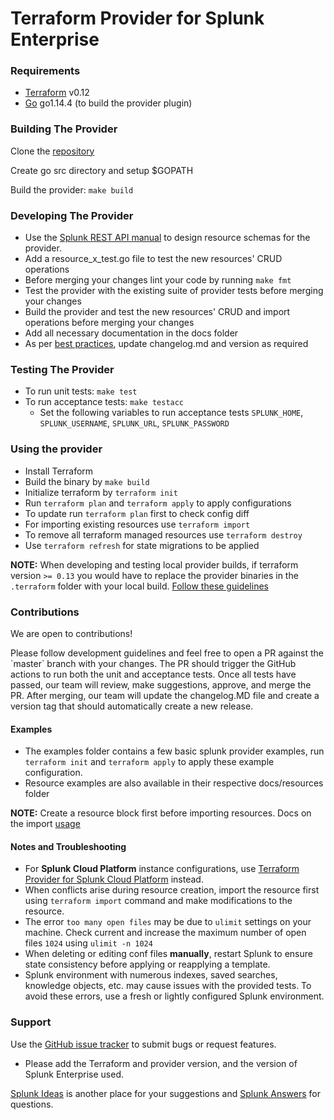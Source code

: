 # **Terraform Provider for Splunk Enterprise**


### Requirements

-	[Terraform](https://www.terraform.io/downloads.html) v0.12
-	[Go](https://golang.org/doc/install) go1.14.4 (to build the provider plugin)

### Building The Provider

Clone the [repository](https://github.com/splunk/terraform-provider-splunk/)

Create go src directory and setup $GOPATH

Build the provider: `make build`

### Developing The Provider
* Use the [Splunk REST API manual](https://docs.splunk.com/Documentation/Splunk/latest/RESTREF/RESTprolog) to design resource schemas for the provider.
* Add a resource_x_test.go file to test the new resources' CRUD operations
* Before merging your changes lint your code by running `make fmt`
* Test the provider with the existing suite of provider tests before merging your changes
* Build the provider and test the new resources' CRUD and import operations before merging your changes
* Add all necessary documentation in the docs folder
* As per [best practices](https://www.terraform.io/docs/extend/best-practices/versioning.html), update changelog.md and version as required

### Testing The Provider
* To run unit tests: `make test`
* To run acceptance tests: `make testacc`
  * Set the following variables to run acceptance tests `SPLUNK_HOME`, `SPLUNK_USERNAME`, `SPLUNK_URL`, `SPLUNK_PASSWORD`

### Using the provider

* Install Terraform
* Build the binary by `make build`
* Initialize terraform by `terraform init`
* Run `terraform plan` and `terraform apply` to apply configurations
* To update run `terraform plan` first to check config diff
* For importing existing resources use `terraform import`
* To remove all terraform managed resources use `terraform destroy`
* Use `terraform refresh` for state migrations to be applied

**NOTE:** When developing and testing local provider builds, if terraform version `>= 0.13` you would have to replace the provider binaries in the `.terraform` folder with your local build. [Follow these guidelines](https://github.com/hashicorp/terraform/blob/master/website/upgrade-guides/0-13.html.markdown)

### Contributions
We are open to contributions!
<p>Please follow development guidelines and feel free to open a PR against the `master` branch with your changes. The PR should trigger the GitHub actions to run
both the unit and acceptance tests. Once all tests have passed, our team will review, make suggestions, approve, and merge the PR.
After merging, our team will update the changelog.MD file and create a version tag that should automatically create a new release.</p>

#### Examples
* The examples folder contains a few basic splunk provider examples, run `terraform init` and `terraform apply` to apply these example configuration.
* Resource examples are also available in their respective docs/resources folder

**NOTE:** Create a resource block first before importing resources. Docs on the import [usage](https://www.terraform.io/docs/import/usage.html)

#### Notes and Troubleshooting
* For __Splunk Cloud Platform__ instance configurations, use [Terraform Provider for Splunk Cloud Platform](https://github.com/splunk/terraform-provider-scp) instead.
* When conflicts arise during resource creation, import the resource first using `terraform import` command and make modifications to the resource.
* The error `too many open files` may be due to `ulimit` settings on your machine. Check current and increase the maximum number of open files `1024` using `ulimit -n 1024`
* When deleting or editing conf files <b>manually</b>, restart Splunk to ensure state consistency before applying or reapplying a template.
* Splunk environment with numerous indexes, saved searches, knowledge objects, etc. may cause issues with the provided tests. To avoid these errors, use a fresh or lightly configured Splunk environment.

### Support
Use the [GitHub issue tracker](https://github.com/splunk/terraform-provider-splunk/issues) to submit bugs or request features.
* Please add the Terraform and provider version, and the version of Splunk Enterprise used.

[Splunk Ideas](https://ideas.splunk.com/) is another place for your suggestions and [Splunk Answers](https://community.splunk.com/t5/Community/ct-p/en-us) for questions.
